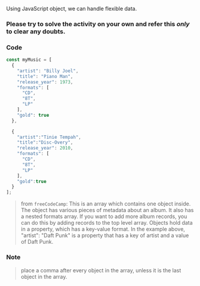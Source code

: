 Using JavaScript object, we can handle flexible data. 

### __Please try to solve the activity on your own and refer this _only_ to clear any doubts__.

### Code

```JavaScript
const myMusic = [
  {
    "artist": "Billy Joel",
    "title": "Piano Man",
    "release_year": 1973,
    "formats": [
      "CD",
      "8T",
      "LP"
    ],
    "gold": true
  },

  {
    "artist":"Tinie Tempah",
    "title":"Disc-Overy",
    "release_year": 2010,
    "formats": [
      "CD",
      "8T",
      "LP"
    ],
    "gold":true
  }
];
```

> from `freeCodeCamp`:
> This is an array which contains one object inside. The object has various pieces of metadata about an album. It also has a nested formats array. If you want to add more album records, you can do this by adding records to the top level array. Objects hold data in a property, which has a key-value format. In the example above, "artist": "Daft Punk" is a property that has a key of artist and a value of Daft Punk.

### Note
>  place a comma after every object in the array, unless it is the last object in the array.
